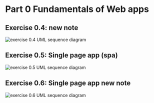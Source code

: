 # Part 0 Fundamentals of Web apps

## Exercise 0.4: new note

![exercise 0.4 UML sequence diagram](/images/new-note.png)

## Exercise 0.5: Single page app (spa)

![exercise 0.5 UML sequence diagram](/images/spa.png)

## Exercise 0.6: Single page app new note

![exercise 0.6 UML sequence diagram](/images/spa-new-note.png)
